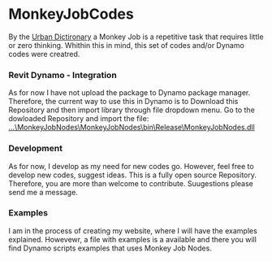 <!--
Readme Markdown file for Github
-->
# MonkeyJobCodes
By the [Urban Dictironary](https://www.urbandictionary.com/define.php?term=Monkey%20job) a Monkey Job is a repetitive task that requires little or zero thinking. Whithin this in mind, this set of codes and/or Dynamo codes were creatred.

### Revit Dynamo - Integration
As for now I have not upload the package to Dynamo package manager. Therefore, the current way to use this in Dynamo is to Download this Repository and then import library through file dropdown menu. 
Go to the dowloaded Repository and import the file:
[...\MonkeyJobNodes\MonkeyJobNodes\bin\Release\MonkeyJobNodes.dll](MonkeyJobNodes\MonkeyJobNodes\bin\Release\MonkeyJobNodes.dll)



### Development
As for now, I develop as my need for new codes go. However, feel free to develop new codes, suggest ideas. This is a fully open source Repository. Therefore, you are more than welcome to contribute.
Suugestions please send me a message.


### Examples
I am in the process of creating my website, where I will have the examples explained. Howevewr, a file with examples is a available and there you will find Dynamo scripts examples that uses Monkey Job Nodes.

<!--
Proof reading is neadded!!!
-->